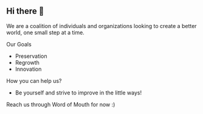## Hi there 👋

We are a coalition of individuals and organizations looking to create a better world, one small step at a time.

Our Goals
 - Preservation
 - Regrowth
 - Innovation

How you can help us?
 
 - Be yourself and strive to improve in the little ways!

Reach us through Word of Mouth for now :)
<!--

**Here are some ideas to get you started:**

🙋‍♀️ A short introduction - what is your organization all about?
🌈 Contribution guidelines - how can the community get involved?
👩‍💻 Useful resources - where can the community find your docs? Is there anything else the community should know?
🍿 Fun facts - what does your team eat for breakfast?
🧙 Remember, you can do mighty things with the power of [Markdown](https://docs.github.com/github/writing-on-github/getting-started-with-writing-and-formatting-on-github/basic-writing-and-formatting-syntax)
-->
